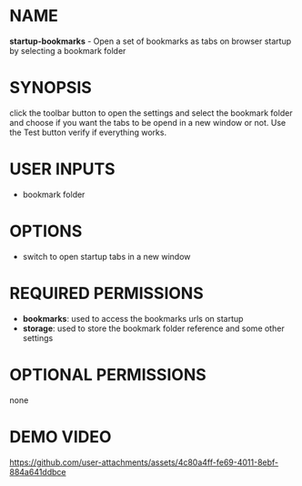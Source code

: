 # NAME

**startup-bookmarks** - Open a set of bookmarks as tabs on browser startup by selecting a bookmark folder

# SYNOPSIS

click the toolbar button to open the settings and select the bookmark folder and choose if you want the tabs to be opend in a new window or not. Use the Test button verify if everything works.

# USER INPUTS

- bookmark folder

# OPTIONS

- switch to open startup tabs in a new window

# REQUIRED PERMISSIONS

- **bookmarks**: used to access the bookmarks urls on startup 
- **storage**: used to store the bookmark folder reference and some other settings

# OPTIONAL PERMISSIONS

none

# DEMO VIDEO

https://github.com/user-attachments/assets/4c80a4ff-fe69-4011-8ebf-884a641ddbce
